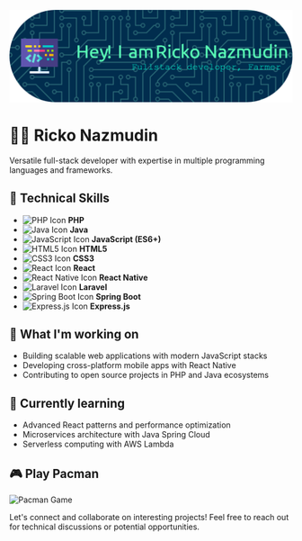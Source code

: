 ![RickoNazmudin](img/github-header-1.png)

# 👨‍💻 Ricko Nazmudin
Versatile full-stack developer with expertise in multiple programming languages and frameworks.

## 🔧 Technical Skills
- ![PHP Icon](https://img.icons8.com/color/48/000000/php.png) **PHP**
- ![Java Icon](https://img.icons8.com/color/48/000000/java-coffee-cup-logo.png) **Java**
- ![JavaScript Icon](https://img.icons8.com/color/48/000000/javascript.png) **JavaScript (ES6+)**
- ![HTML5 Icon](https://img.icons8.com/color/48/000000/html-5.png) **HTML5**
- ![CSS3 Icon](https://img.icons8.com/color/48/000000/css3.png) **CSS3**
- ![React Icon](https://img.icons8.com/color/48/000000/react-native.png) **React**
- ![React Native Icon](https://img.icons8.com/color/48/000000/react-native.png) **React Native**
- ![Laravel Icon](https://img.icons8.com/color/48/000000/laravel.png) **Laravel**
- ![Spring Boot Icon](https://img.icons8.com/color/48/000000/spring-logo.png) **Spring Boot**
- ![Express.js Icon](https://img.icons8.com/color/48/000000/express.png) **Express.js**

## 🚀 What I'm working on
- Building scalable web applications with modern JavaScript stacks
- Developing cross-platform mobile apps with React Native
- Contributing to open source projects in PHP and Java ecosystems

## 🌱 Currently learning
- Advanced React patterns and performance optimization
- Microservices architecture with Java Spring Cloud
- Serverless computing with AWS Lambda

## 🎮 Play Pacman
![Pacman Game](https://upload.wikimedia.org/wikipedia/en/e/e0/Pac-Man.png)

Let's connect and collaborate on interesting projects! Feel free to reach out for technical discussions or potential opportunities.
